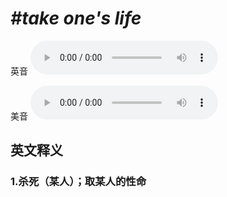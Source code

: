 # ***\#take one's life*** 
英音
<audio src="./media/take one's life1_AAC.aac" controls="controls"></audio>

美音
<audio src="./media/take one's life2_AAC.aac" controls="controls"></audio>



  

英文释义
---
### 1.**杀死（某人）；取某人的性命**  


